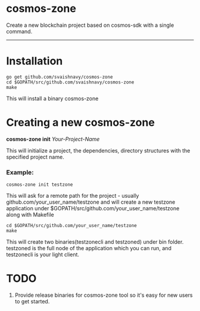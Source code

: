# cosmos-zone
Create a new blockchain project based on cosmos-sdk with a single command.

---

# Installation

```shell
go get github.com/svaishnavy/cosmos-zone
cd $GOPATH/src/github.com/svaishnavy/cosmos-zone
make
```

This will install a binary cosmos-zone

# Creating a new cosmos-zone

**cosmos-zone init** _Your-Project-Name_

This will initialize a project, the dependencies, directory structures with the specified project name.

### Example:
```shell
cosmos-zone init testzone
```

This will ask for a remote path for the project - usually github.com/your_user_name/testzone and will create a new testzone application under $GOPATH/src/github.com/your_user_name/testzone along with Makefile

```shell
cd $GOPATH/src/github.com/your_user_name/testzone
make
```
This will create two binaries(testzonecli and testzoned) under bin folder. testzoned is the full node of the application which you can run, and testzonecli is your light client.

# TODO
1. Provide release binaries for cosmos-zone tool so it's easy for new users to get started.
